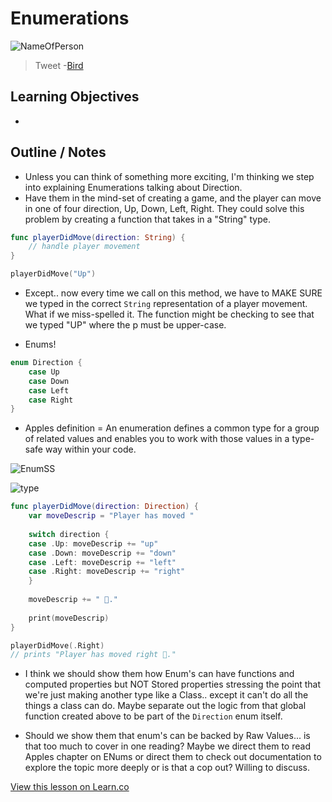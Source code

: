 # Enumerations

![NameOfPerson](http://i.imgur.com/Oa3eJLw.jpg?1)  

> Tweet -[Bird](https://en.wikipedia.org/wiki/Bird) 
 

## Learning Objectives

* 



## Outline / Notes

* Unless you can think of something more exciting, I'm thinking we step into explaining Enumerations talking about Direction.
* Have them in the mind-set of creating a game, and the player can move in one of four direction, Up, Down, Left, Right. They could solve this problem by creating a function that takes in a "String" type.

```swift
func playerDidMove(direction: String) {
    // handle player movement
}

playerDidMove("Up")
```

* Except.. now every time we call on this method, we have to MAKE SURE we typed in the correct `String` representation of a player movement. What if we miss-spelled it. The function might be checking to see that we typed "UP" where the p must be upper-case.

* Enums!

```swift
enum Direction {
    case Up
    case Down
    case Left
    case Right
}
```

* Apples definition = An enumeration defines a common type for a group of related values and enables you to work with those values in a type-safe way within your code.

![EnumSS](http://i.imgur.com/KytnR0x.png?1)

![type](http://i.imgur.com/iIAopr9.png?1)

```swift
func playerDidMove(direction: Direction) {
    var moveDescrip = "Player has moved "
    
    switch direction {
    case .Up: moveDescrip += "up"
    case .Down: moveDescrip += "down"
    case .Left: moveDescrip += "left"
    case .Right: moveDescrip += "right"
    }
    
    moveDescrip += " 👑."
    
    print(moveDescrip)
}

playerDidMove(.Right)
// prints "Player has moved right 👑."
```

* I think we should show them how Enum's can have functions and computed properties but NOT Stored properties stressing the point that we're just making another type like a Class.. except it can't do all the things a class can do. Maybe separate out the logic from that global function created above to be part of the `Direction` enum itself.

* Should we show them that enum's can be backed by Raw Values... is that too much to cover in one reading? Maybe we direct them to read Apples chapter on ENums or direct them to check out documentation to explore the topic more deeply or is that a cop out? Willing to discuss.



<a href='https://learn.co/lessons/Enumerations' data-visibility='hidden'>View this lesson on Learn.co</a>
